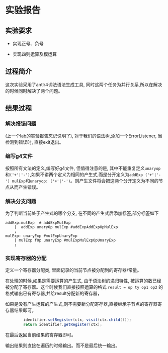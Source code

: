 # 实验报告

## 实验要求

- 实现正号、负号

- 实现四则运算及模运算

## 过程简介

这次实验采用了antlr4词法语法生成工具, 同时这两个任务为并行关系,所以在解决的时候同时解决了两个问题。

## 结果过程

### 解决报错问题

(上一个lab的实验报告忘记说明了), 对于我们的语法树,添加一个ErrorListener, 当检测到错误时, 直接exit退出。

### 编写g4文件

按照所有文法的定义,编写好g4文件, 但值得注意的是, 其中不能重复定义`unaryop`和`('+'|'-')`,如果不讲两个定义为相同的产生式,而是分开定义为`addExp ('+'|'-') mulExp`和`unaryop: ('+'|'-')`。则产生文件将会把这两个分开定义为不同的节点从而产生错误。

### 解决分支问题

为了判断当前处于产生式的哪个分支, 在不同的产生式后添加标签,部分标签如下

```
addExp:mulExp  # addExpMulExp
    |  addExp unaryOp mulExp #addExpAddExpOpMulExp
    ; 
mulExp: unaryExp #mulExpUnaryExp
    | mulExp fOp unaryExp #mulExpMulExpOpUnaryExp
    ;
```

### 实现寄存器的分配

定义一个寄存器分配类, 里面记录的当前节点被分配到的寄存器/常量。

在处理的时候,如果是需要运算的产生式, 由于语法树的递归特性, 被运算的数已经被分配了寄存器。这个时候我们直接按照运算的格式
`result = op ty op1 op2` 的格式输出已有寄存器,并给result分配新的寄存器，

如果是没有产生运算的产生式,则不需要新分配寄存器,直接继承子节点的寄存器寄存器结果即可。

```java
        identifier.setRegister(ctx, visit(ctx.child()));
        return identifier.getRegister(ctx);
```

在最后返回当前结果的寄存器即可。

输出结果则直接在遍历的时候输出。而不是最后统一输出。